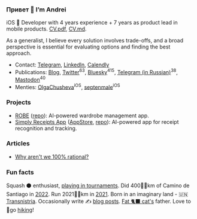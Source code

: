 ### Привет 👋 I’m Andrei

iOS  Developer with 4 years experience + 7 years as product lead in mobile products. [CV.pdf](https://github.com/AndreiChenchik/AndreiChenchik/raw/main/cv/AndreiChenchik-CV.pdf), [CV.md](https://github.com/AndreiChenchik/AndreiChenchik/blob/main/cv/AndreiChenchik-CV.md).

As a generalist, I believe every solution involves trade-offs, and a broad perspective is essential for evaluating options and finding the best approach. 

- Contact: [Telegram](https://t.me/AndreiChenchik), [LinkedIn](https://www.linkedin.com/in/AndreiChenchik), [Calendly](https://calendly.com/andreichenchik/ios)
- Publications: [Blog](https://chenchik.me), [Twitter](https://twitter.com/AndreiChenchik)<sup>63</sup>, [Bluesky](https://hachyderm.io/@AndreiChenchik)<sup>415</sup>, [Telegram (in Russian)](https://t.me/cyberbodega)<sup>38</sup>, [Mastodon](https://hachyderm.io/@andreichenchik)<sup>40</sup>
- Menties: [OlgaChusheva](https://github.com/OlgaChusheva)<sup>iOS</sup>, [septenmale](https://github.com/septenmale)<sup>iOS</sup>

### Projects
- [ROBE](https://robe.mobi) ([repo](https://github.com/AndreiChenchik/ROBE)): AI-powered wardrobe management app.
- [Simply Receipts App](https://chenchik.me/posts/simply-receipts/) ([AppStore](https://apps.apple.com/us/app/simply-receipts-tracker/id1586132989), [repo](https://github.com/AndreiChenchik/receipt)): AI-powered app for receipt recognition and tracking.

### Articles
- [Why aren't we 100% rational?](https://chenchik.me/posts/why-cognitive-bias/)

### Fun facts
Squash ⚫ enthusiast, [playing in tournaments](https://rankedin.com/en/player/R000200981/andreichenchik/events). Did 400🚶‍♂️km of Camino de Santiago in [2022](https://storyteller.fit/album/384). Run 2021🏃‍♂️km in [2021](https://www.strava.com/athletes/44250763). Born in an imaginary land - 🇺🇳 [Transnistria](https://en.wikipedia.org/wiki/Transnistria). Occasionally write ✍️ [blog posts](https://chenchik.me/). [Fat 🐈‍⬛ cat's](https://raw.githubusercontent.com/AndreiChenchik/AndreiChenchik/main/icons/wMisha.jpeg) father. Love to 🥾go [hiking](https://strava.app.link/QGO09HKnWPb)!